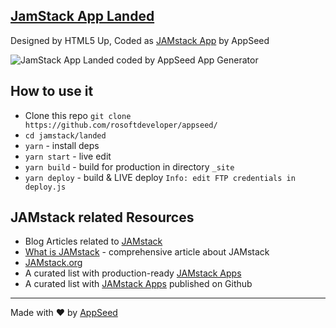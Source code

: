 ## [JamStack App Landed](https://appseed.us/apps/static/panini/jamstack-landed)
Designed by HTML5 Up, Coded as [JAMstack App](https://jamstack-landed.appseed.us/) by AppSeed 

![JamStack App Landed coded by AppSeed App Generator](https://static.appseed.us/apps/jamstack-landed/jamstack-landed.jpg)

## How to use it
- Clone this repo `git clone https://github.com/rosoftdeveloper/appseed/`
- `cd jamstack/landed`
- `yarn` - install deps
- `yarn start` - live edit
- `yarn build` - build for production in directory `_site`
- `yarn deploy` - build & LIVE deploy `Info: edit FTP credentials in deploy.js `

## JAMstack related Resources
- Blog Articles related to [JAMstack](https://blog.appseed.us/tag/jamstack/)
- [What is JAMstack](https://blog.appseed.us/what-is-jamstack/) - comprehensive article about JAMstack
- [JAMstack.org](https://jamstack.org/)
- A curated list with production-ready [JAMstack Apps](https://appseed.us/apps/jamstack)
- A curated list with [JAMstack Apps](https://github.com/jamstack-apps/jamstack) published on Github

---
Made with ♥ by [AppSeed](https://appseed.us?ref=github)
